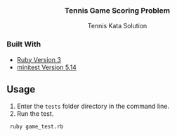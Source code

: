 <h3 align="center">Tennis Game Scoring Problem</h3>

  <p align="center">
    Tennis Kata Solution
    <br />
   </p>

### Built With

* [Ruby Version 3](https://www.ruby-lang.org/en/)
* [minitest Version 5.14](https://github.com/seattlerb/minitest)


## Usage

1. Enter the `tests` folder directory in the command line.
2. Run the test.

 ```sh
  ruby game_test.rb
  ```

